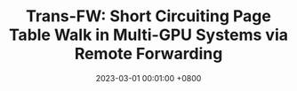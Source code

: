 ---
title:          "Trans-FW: Short Circuiting Page Table Walk in Multi-GPU Systems via Remote Forwarding"
cover_text:     "<strong>HPCA 2023</strong>"
date:           2023-03-01 00:01:00 +0800
selected:       false
pub:            "The 29th IEEE International Symposium on High-Performance Computer Architecture"
pub_date:       "2023"

authors:
  - <strong><u>Bingyao Li</u></strong>, Jieming Yin, Anup Holey, Youtao Zhang, Jun Yang, and Xulong Tang
---